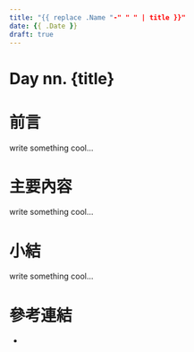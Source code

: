 ```yaml
---
title: "{{ replace .Name "-" " " | title }}"
date: {{ .Date }}
draft: true
---
```


# Day nn. {title}

# 前言

write something cool...

# 主要內容

write something cool...

# 小結

write something cool...

# 參考連結

* []()
